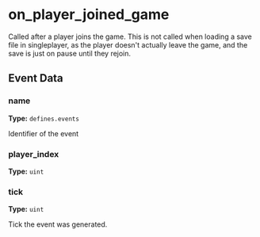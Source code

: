 # on_player_joined_game

Called after a player joins the game. This is not called when loading a save file in singleplayer, as the player doesn't actually leave the game, and the save is just on pause until they rejoin.

## Event Data

### name

**Type:** `defines.events`

Identifier of the event

### player_index

**Type:** `uint`

### tick

**Type:** `uint`

Tick the event was generated.

